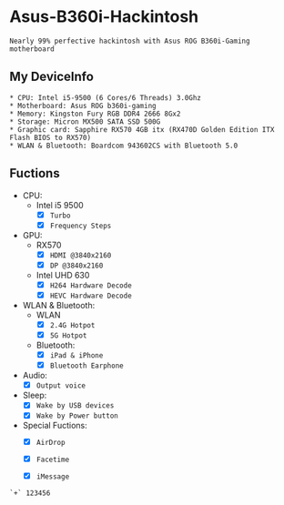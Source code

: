 # Asus-B360i-Hackintosh
    Nearly 99% perfective hackintosh with Asus ROG B360i-Gaming motherboard
## My DeviceInfo
    * CPU: Intel i5-9500 (6 Cores/6 Threads) 3.0Ghz  
    * Motherboard: Asus ROG b360i-gaming  
    * Memory: Kingston Fury RGB DDR4 2666 8Gx2  
    * Storage: Micron MX500 SATA SSD 500G  
    * Graphic card: Sapphire RX570 4GB itx (RX470D Golden Edition ITX Flash BIOS to RX570)  
    * WLAN & Bluetooth: Boardcom 943602CS with Bluetooth 5.0  
## Fuctions
* CPU:
  * Intel i5 9500
    - [x] ```Turbo```
    - [x] ```Frequency Steps```
* GPU:
  * RX570
    - [x] ```HDMI @3840x2160```
    - [x] ```DP @3840x2160```
  * Intel UHD 630
    - [x] ```H264 Hardware Decode```
    - [x] ```HEVC Hardware Decode```
* WLAN & Bluetooth:
  * WLAN
    - [x] ```2.4G Hotpot```
    - [x] ```5G Hotpot```
  * Bluetooth:
    - [x] ```iPad & iPhone```
    - [x] ```Bluetooth Earphone```
* Audio:
    - [x] ```Output voice```
* Sleep:
    - [x] ```Wake by USB devices```
    - [x] ```Wake by Power button```
* Special Fuctions:
    - [x] ```AirDrop```
    - [x] ```Facetime```
    - [x] ```iMessage```



```diff
`+` 123456
```
